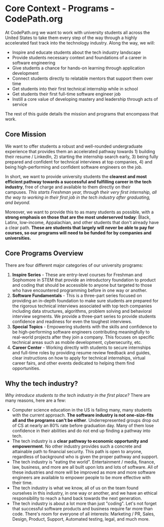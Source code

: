# Core Context - Programs - CodePath.org

At CodePath.org we want to work with university students all across the United States to take them every step of the way through a highly accelerated fast track into the technology industry. Along the way, we will:

  - Inspire and educate students about the tech industry landscape
  - Provide students necessary context and foundations of a career in software engineering
  - Give students a chance for hands-on learning through application development
  - Connect students directly to relatable mentors that support them over time
  - Get students into their first technical internship while in school
  - Get students their first full-time software engineer job
  - Instill a core value of developing mastery and leadership through acts of service

The rest of this guide details the mission and programs that encompass that work.

## Core Mission

We want to offer students a robust and well-rounded undergraduate experience that provides them an accelerated pathway towards 1) building their resume / LinkedIn, 2) starting the internship search early, 3) being fully prepared and confident for technical interviews at top companies, 4) and being high-performing and confident software engineers on the job. 

In short, we want to provide university students the **clearest and most efficient pathway towards a successful and fulfilling career in the tech industry**, free of charge and available to them directly on their campuses. _This starts Freshman year, through their very first internship, all the way to working in their first job in the tech industry after graduating, and beyond._ 

Moreover, we want to provide this to as many students as possible, with a **strong emphasis on those that are the most underserved today**: Black, Latinx, low-income, Appalachian, and other students that don't already have a clear path. **These are students that largely will never be able to pay for courses, so our programs will need to be funded for by companies and universities.**

## Core Programs Overview

There are four different major categories of our university programs:

 1. **Inspire Series** - These are entry-level courses for Freshman and Sophomore in STEM that provide an introductory foundation to product and coding that should be accessible to anyone but targeted to those who have encountered programming before in one way or another.
 2. **Software Fundamentals** - This is a three-part series focused on providing an in-depth foundation to make sure students are prepared for the rigorous technical interviews associated with top tech companies including data structures, algorithms, problem solving and behavioral interview segments. We provide a three-part series to provide students confidence and readiness for even the toughest interviews.
 3. **Special Topics** - Empowering students with the skills and confidence to be high-performing software engineers contributing meaningfully to real-world projects after they join a company. This focuses on specific technical areas such as mobile development, cybersecurity, etc.
 4. **Career Center** - Working directly with students to secure internships and full-time roles by providing resume review feedback and guides, clear instructions on how to apply for technical internships, virtual career fairs, and other events dedicated to helping them find opportunities.

## Why the tech industry?

_Why introduce students to the tech industry in the first place?_ There are many reasons, here are a few:

 - Computer science education in the US is failing many, many students with the current approach. **The software industry is not one-size-fits all and the programs can't be either**. Underrepresented groups drop out of CS at nearly an 80% rate before graduation day. Many of them lose confidence in their abilities and do not end up finding a pathway into tech.
 - The tech industry is a **clear pathway to economic opportunity and empowerment**. No other industry provides such a concrete and attainable path to financial security. This path is open to anyone, regardless of background who is given the proper pathway and support.
 - The tech industry is "eating the world". Entertainment / media, finance, law, business, and more are all built upon lots and lots of software. All of these industries and more will be improved as more and more software engineers are available to empower people to be more effective with their time.
 - The tech industry is what we know, all of us on the team found ourselves in this industry, in one way or another,  and we have an ethical responsibility to reach a hand back towards the next generation.
 - The tech industry is about a lot more than just "coding". Let's not forget that successful software products and business require far more than code. There's room for everyone of all interests: Marketing / PR, Sales, Design, Product, Support, Automated testing, legal, and much more.
